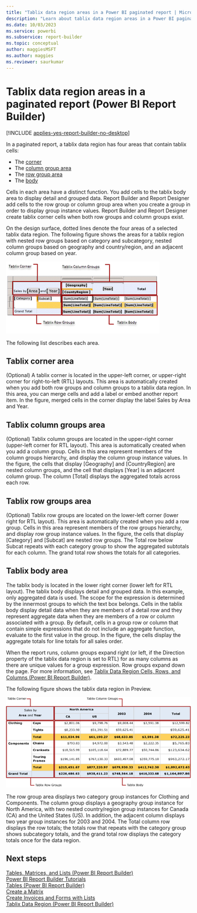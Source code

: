 ```yaml
---
title: "Tablix data region areas in a Power BI paginated report | Microsoft Docs"
description: "Learn about tablix data region areas in a Power BI paginated report."
ms.date: 10/03/2023
ms.service: powerbi
ms.subservice: report-builder
ms.topic: conceptual
author: maggiesMSFT
ms.author: maggies
ms.reviewer: saurkumar
---
```

# Tablix data region areas in a paginated report (Power BI Report Builder)

[!INCLUDE [applies-yes-report-builder-no-desktop](../../includes/applies-yes-report-builder-no-desktop.md)]

 In a paginated report, a tablix data region has four areas that contain tablix cells:   
* The [corner](#tablix-corner-area)  
* The [column group area](#tablix-column-groups-area)  
* The [row group area](#tablix-row-groups-area)
* The [body](#tablix-body-area)
  
Cells in each area have a distinct function. You add cells to the tablix body area to display detail and grouped data. Report Builder and Report Designer add cells to the row group or column group area when you create a group in order to display group instance values. Report Builder and Report Designer create tablix corner cells when both row groups and column groups exist.  
  
On the design surface, dotted lines denote the four areas of a selected tablix data region. The following figure shows the areas for a tablix region with nested row groups based on category and subcategory, nested column groups based on geography and country/region, and an adjacent column group based on year.  
  
 ![Screenshot of the Tablix data region areas.](media/tablix-areas.gif "Screenshot of a Tablix data region areas.")  
  
 The following list describes each area. 
  
## Tablix corner area

(Optional) A tablix corner is located in the upper-left corner, or upper-right corner for right-to-left (RTL) layouts. This area is automatically created when you add both row groups and column groups to a tablix data region. In this area, you can merge cells and add a label or embed another report item. In the figure, merged cells in the corner display the label Sales by Area and Year.  
  
## Tablix column groups area

(Optional) Tablix column groups are located in the upper-right corner (upper-left corner for RTL layout). This area is automatically created when you add a column group. Cells in this area represent members of the column groups hierarchy, and display the column group instance values. In the figure, the cells that display [Geography] and [CountryRegion] are nested column groups, and the cell that displays [Year] is an adjacent column group. The column [Total] displays the aggregated totals across each row.  
  
## Tablix row groups area

(Optional) Tablix row groups are located on the lower-left corner (lower right for RTL layout). This area is automatically created when you add a row group. Cells in this area represent members of the row groups hierarchy, and display row group instance values. In the figure, the cells that display [Category] and [Subcat] are nested row groups. The Total row below Subcat repeats with each category group to show the aggregated subtotals for each column. The grand total row shows the totals for all categories.  
  
## Tablix body area

The tablix body is located in the lower right corner (lower left for RTL layout). The tablix body displays detail and grouped data. In this example, only aggregated data is used. The scope for the expression is determined by the innermost groups to which the text box belongs. Cells in the tablix body display detail data when they are members of a detail row and they represent aggregate data when they are members of a row or column associated with a group. By default, cells in a group row or column that contain simple expressions that do not include an aggregate function, evaluate to the first value in the group. In the figure, the cells display the aggregate totals for line totals for all sales order.  
  
 When the report runs, column groups expand right (or left, if the Direction property of the tablix data region is set to RTL) for as many columns as there are unique values for a group expression. Row groups expand down the page. For more information, see [Tablix Data Region Cells, Rows, and Columns &#40;Power BI Report Builder&#41;](../../paginated-reports/report-design/render-data-regions-report-builder-service.md).  
  
 The following figure shows the tablix data region in Preview.  
  
 ![Screenshot of a Preview, Tablix corner, row & column groups, body.](media/tablix-areas-preview.gif "Screenshot of a Preview, Tablix corner, row & column groups, body.")  
  
 The row group area displays two category group instances for Clothing and Components. The column group displays a geography group instance for North America, with two nested country/region group instances for Canada (CA) and the United States (US). In addition, the adjacent column displays two year group instances for 2003 and 2004. The Total column row displays the row totals; the totals row that repeats with the category group shows subcategory totals, and the grand total row displays the category totals once for the data region.  
  
## Next steps  
 [Tables, Matrices, and Lists &#40;Power BI Report Builder&#41;](../../paginated-reports/report-builder-tables-matrices-lists.md)   
 [Power BI Report Builder Tutorials](/sql/reporting-services/report-builder-tutorials)   
 [Tables &#40;Power BI Report Builder&#41;](tables-report-builder.md)   
 [Create a Matrix](create-matrix-report-builder.md)   
 [Create Invoices and Forms with Lists](create-invoices-forms-lists-report-builder.md)   
 [Tablix Data Region &#40;Power BI Report Builder&#41;](../../paginated-reports/report-design/render-data-regions-report-builder-service.md)  
  
  
